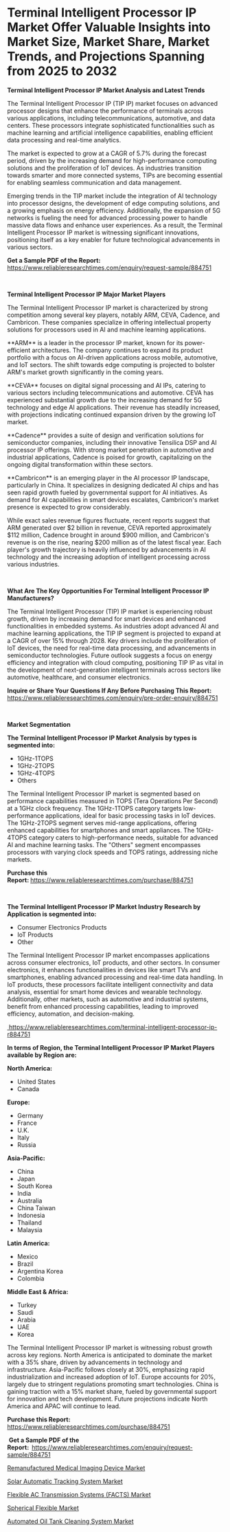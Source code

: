 <p><h1>Terminal Intelligent Processor IP Market Offer Valuable Insights into Market Size, Market Share, Market Trends, and Projections Spanning from 2025 to 2032</h1></p><p><strong>Terminal Intelligent Processor IP Market Analysis and Latest Trends</strong></p>
<p><p>The Terminal Intelligent Processor IP (TIP IP) market focuses on advanced processor designs that enhance the performance of terminals across various applications, including telecommunications, automotive, and data centers. These processors integrate sophisticated functionalities such as machine learning and artificial intelligence capabilities, enabling efficient data processing and real-time analytics.</p><p>The market is expected to grow at a CAGR of 5.7% during the forecast period, driven by the increasing demand for high-performance computing solutions and the proliferation of IoT devices. As industries transition towards smarter and more connected systems, TIPs are becoming essential for enabling seamless communication and data management.</p><p>Emerging trends in the TIP market include the integration of AI technology into processor designs, the development of edge computing solutions, and a growing emphasis on energy efficiency. Additionally, the expansion of 5G networks is fueling the need for advanced processing power to handle massive data flows and enhance user experiences. As a result, the Terminal Intelligent Processor IP market is witnessing significant innovations, positioning itself as a key enabler for future technological advancements in various sectors.</p></p>
<p><strong>Get a Sample PDF of the Report:&nbsp;</strong> <a href="https://www.reliableresearchtimes.com/enquiry/request-sample/884751?utm_campaign=1420&utm_medium=2&utm_source=Github&utm_content=ia&utm_term=28022025&utm_id=terminal-intelligent-processor-ip">https://www.reliableresearchtimes.com/enquiry/request-sample/884751</a></p>
<p>&nbsp;</p>
<p><strong>Terminal Intelligent Processor IP Major Market Players</strong></p>
<p><p>The Terminal Intelligent Processor IP market is characterized by strong competition among several key players, notably ARM, CEVA, Cadence, and Cambricon. These companies specialize in offering intellectual property solutions for processors used in AI and machine learning applications.</p><p>**ARM** is a leader in the processor IP market, known for its power-efficient architectures. The company continues to expand its product portfolio with a focus on AI-driven applications across mobile, automotive, and IoT sectors. The shift towards edge computing is projected to bolster ARM's market growth significantly in the coming years.</p><p>**CEVA** focuses on digital signal processing and AI IPs, catering to various sectors including telecommunications and automotive. CEVA has experienced substantial growth due to the increasing demand for 5G technology and edge AI applications. Their revenue has steadily increased, with projections indicating continued expansion driven by the growing IoT market.</p><p>**Cadence** provides a suite of design and verification solutions for semiconductor companies, including their innovative Tensilica DSP and AI processor IP offerings. With strong market penetration in automotive and industrial applications, Cadence is poised for growth, capitalizing on the ongoing digital transformation within these sectors.</p><p>**Cambricon** is an emerging player in the AI processor IP landscape, particularly in China. It specializes in designing dedicated AI chips and has seen rapid growth fueled by governmental support for AI initiatives. As demand for AI capabilities in smart devices escalates, Cambricon's market presence is expected to grow considerably.</p><p>While exact sales revenue figures fluctuate, recent reports suggest that ARM generated over $2 billion in revenue, CEVA reported approximately $112 million, Cadence brought in around $900 million, and Cambricon's revenue is on the rise, nearing $200 million as of the latest fiscal year. Each player's growth trajectory is heavily influenced by advancements in AI technology and the increasing adoption of intelligent processing across various industries.</p></p>
<p>&nbsp;</p>
<p><strong>What Are The Key Opportunities For Terminal Intelligent Processor IP Manufacturers?</strong></p>
<p><p>The Terminal Intelligent Processor (TIP) IP market is experiencing robust growth, driven by increasing demand for smart devices and enhanced functionalities in embedded systems. As industries adopt advanced AI and machine learning applications, the TIP IP segment is projected to expand at a CAGR of over 15% through 2028. Key drivers include the proliferation of IoT devices, the need for real-time data processing, and advancements in semiconductor technologies. Future outlook suggests a focus on energy efficiency and integration with cloud computing, positioning TIP IP as vital in the development of next-generation intelligent terminals across sectors like automotive, healthcare, and consumer electronics.</p></p>
<p><strong>Inquire or Share Your Questions If Any Before Purchasing This Report:</strong> <a href="https://www.reliableresearchtimes.com/enquiry/pre-order-enquiry/884751?utm_campaign=1420&utm_medium=2&utm_source=Github&utm_content=ia&utm_term=28022025&utm_id=terminal-intelligent-processor-ip">https://www.reliableresearchtimes.com/enquiry/pre-order-enquiry/884751</a></p>
<p>&nbsp;</p>
<p><strong>Market Segmentation</strong></p>
<p><strong>The Terminal Intelligent Processor IP Market Analysis by types is segmented into:</strong></p>
<p><ul><li>1GHz-1TOPS</li><li>1GHz-2TOPS</li><li>1GHz-4TOPS</li><li>Others</li></ul></p>
<p><p>The Terminal Intelligent Processor IP market is segmented based on performance capabilities measured in TOPS (Tera Operations Per Second) at a 1GHz clock frequency. The 1GHz-1TOPS category targets low-performance applications, ideal for basic processing tasks in IoT devices. The 1GHz-2TOPS segment serves mid-range applications, offering enhanced capabilities for smartphones and smart appliances. The 1GHz-4TOPS category caters to high-performance needs, suitable for advanced AI and machine learning tasks. The "Others" segment encompasses processors with varying clock speeds and TOPS ratings, addressing niche markets.</p></p>
<p><strong>Purchase this Report:&nbsp;</strong><a href="https://www.reliableresearchtimes.com/purchase/884751?utm_campaign=1420&utm_medium=2&utm_source=Github&utm_content=ia&utm_term=28022025&utm_id=terminal-intelligent-processor-ip">https://www.reliableresearchtimes.com/purchase/884751</a></p>
<p>&nbsp;</p>
<p><strong>The Terminal Intelligent Processor IP Market Industry Research by Application is segmented into:</strong></p>
<p><ul><li>Consumer Electronics Products</li><li>IoT Products</li><li>Other</li></ul></p>
<p><p>The Terminal Intelligent Processor IP market encompasses applications across consumer electronics, IoT products, and other sectors. In consumer electronics, it enhances functionalities in devices like smart TVs and smartphones, enabling advanced processing and real-time data handling. In IoT products, these processors facilitate intelligent connectivity and data analysis, essential for smart home devices and wearable technology. Additionally, other markets, such as automotive and industrial systems, benefit from enhanced processing capabilities, leading to improved efficiency, automation, and decision-making.</p></p>
<p><a href="https://www.reliableresearchtimes.com/terminal-intelligent-processor-ip-r884751?utm_campaign=1420&utm_medium=2&utm_source=Github&utm_content=ia&utm_term=28022025&utm_id=terminal-intelligent-processor-ip">&nbsp;https://www.reliableresearchtimes.com/terminal-intelligent-processor-ip-r884751</a></p>
<p><strong>In terms of Region, the Terminal Intelligent Processor IP Market Players available by Region are:</strong></p>
<p>
    <p> <strong> North America: </strong>
        <ul>
            <li>United States</li>
            <li>Canada</li>
        </ul>
        </p> 
    <p> <strong> Europe: </strong>
        <ul>
            <li>Germany</li>
            <li>France</li>
            <li>U.K.</li>
            <li>Italy</li>
            <li>Russia</li>
        </ul>
        </p> 
    <p> <strong> Asia-Pacific: </strong>
        <ul>
            <li>China</li>
            <li>Japan</li>
            <li>South Korea</li>
            <li>India</li>
            <li>Australia</li>
            <li>China Taiwan</li>
            <li>Indonesia</li>
            <li>Thailand</li>
            <li>Malaysia</li>
        </ul>
        </p> 
    <p> <strong> Latin America: </strong>
        <ul>
            <li>Mexico</li>
            <li>Brazil</li>
            <li>Argentina Korea</li>
            <li>Colombia</li>
        </ul>
        </p> 
    <p> <strong> Middle East & Africa: </strong>
        <ul>
            <li>Turkey</li>
            <li>Saudi</li>
            <li>Arabia</li>
            <li>UAE</li>
            <li>Korea</li>
        </ul>
    </p>
    </p>
<p><p>The Terminal Intelligent Processor IP market is witnessing robust growth across key regions. North America is anticipated to dominate the market with a 35% share, driven by advancements in technology and infrastructure. Asia-Pacific follows closely at 30%, emphasizing rapid industrialization and increased adoption of IoT. Europe accounts for 20%, largely due to stringent regulations promoting smart technologies. China is gaining traction with a 15% market share, fueled by governmental support for innovation and tech development. Future projections indicate North America and APAC will continue to lead.</p></p>
<p><strong>Purchase this Report: </strong><a href="https://www.reliableresearchtimes.com/purchase/884751?utm_campaign=1420&utm_medium=2&utm_source=Github&utm_content=ia&utm_term=28022025&utm_id=terminal-intelligent-processor-ip">https://www.reliableresearchtimes.com/purchase/884751</a></p>
<p>&nbsp;<strong>Get a Sample PDF of the Report:&nbsp;&nbsp;</strong><a href="https://www.reliableresearchtimes.com/enquiry/request-sample/884751?utm_campaign=1420&utm_medium=2&utm_source=Github&utm_content=ia&utm_term=28022025&utm_id=terminal-intelligent-processor-ip">https://www.reliableresearchtimes.com/enquiry/request-sample/884751</a></p>
<p><strong></strong></p>
<p><p><a href="https://github.com/janraimondo83/Market-Research-Report-List-1/blob/main/remanufactured-medical-imaging-device-market.md?utm_campaign=1420&utm_medium=2&utm_source=Github&utm_content=ia&utm_term=28022025&utm_id=terminal-intelligent-processor-ip">Remanufactured Medical Imaging Device Market</a></p><p><a href="https://github.com/djembashote/Market-Research-Report-List-1/blob/main/solar-automatic-tracking-system-market.md?utm_campaign=1420&utm_medium=2&utm_source=Github&utm_content=ia&utm_term=28022025&utm_id=terminal-intelligent-processor-ip">Solar Automatic Tracking System Market</a></p><p><a href="https://github.com/techerghalim/Market-Research-Report-List-1/blob/main/flexible-ac-transmission-systems-facts-market.md?utm_campaign=1420&utm_medium=2&utm_source=Github&utm_content=ia&utm_term=28022025&utm_id=terminal-intelligent-processor-ip">Flexible AC Transmission Systems (FACTS) Market</a></p><p><a href="https://github.com/vjorelaclliv/Market-Research-Report-List-1/blob/main/spherical-flexible-market.md?utm_campaign=1420&utm_medium=2&utm_source=Github&utm_content=ia&utm_term=28022025&utm_id=terminal-intelligent-processor-ip">Spherical Flexible Market</a></p><p><a href="https://github.com/aiexisaliwan/Market-Research-Report-List-1/blob/main/automated-oil-tank-cleaning-system-market.md?utm_campaign=1420&utm_medium=2&utm_source=Github&utm_content=ia&utm_term=28022025&utm_id=terminal-intelligent-processor-ip">Automated Oil Tank Cleaning System Market</a></p></p>